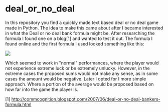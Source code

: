 # deal_or_no_deal
In this repository you find a quickly made text based deal or no deal game made in Python. The idea to make this came about after I became interested in what the Deal or no deal bank formula might be. After researching the formula I found one on a blog[1] and wanted to test it out. The formula I found online and the first formula I used looked something like this:

<img src="https://render.githubusercontent.com/render/math?math=12275.30 + 0.748E - 2714.71C - 0.04M + 0.000006986E^2 + 32.623C^2">

Which seemed to work in "normal" performances, where the player would not experience extreme luck or be extremely unlucky. However, in the extreme cases the proposed sums would not make any sense, as in some cases the amount would be negative. Later I opted for I more simple approach. Where a portion of the average would be proposed based on how far into the game the player is.

[1] http://commcognition.blogspot.com/2007/06/deal-or-no-deal-bankers-formula.html